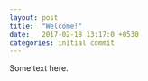 ```yaml
---
layout: post
title:  "Welcome!"
date:   2017-02-18 13:17:0 +0530
categories: initial commit
---
```


Some text here.
